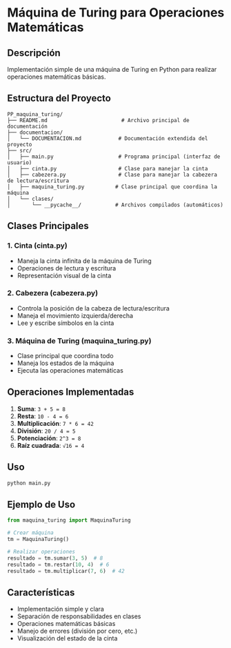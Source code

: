 # Máquina de Turing para Operaciones Matemáticas

## Descripción
Implementación simple de una máquina de Turing en Python para realizar operaciones matemáticas básicas.

## Estructura del Proyecto

```plaintext
PP_maquina_turing/
├── README.md                        # Archivo principal de documentación
├── documentacion/
│   └── DOCUMENTACION.md            # Documentación extendida del proyecto
├── src/
│   ├── main.py                     # Programa principal (interfaz de usuario)
│   ├── cinta.py                    # Clase para manejar la cinta
│   ├── cabezera.py                 # Clase para manejar la cabezera de lectura/escritura
│   ├── maquina_turing.py          # Clase principal que coordina la máquina
│   └── clases/
│       └── __pycache__/           # Archivos compilados (automáticos)
```

## Clases Principales

### 1. Cinta (cinta.py)
- Maneja la cinta infinita de la máquina de Turing
- Operaciones de lectura y escritura
- Representación visual de la cinta

### 2. Cabezera (cabezera.py)
- Controla la posición de la cabeza de lectura/escritura
- Maneja el movimiento izquierda/derecha
- Lee y escribe símbolos en la cinta

### 3. Máquina de Turing (maquina_turing.py)
- Clase principal que coordina todo
- Maneja los estados de la máquina
- Ejecuta las operaciones matemáticas

## Operaciones Implementadas

1. **Suma**: `3 + 5 = 8`
2. **Resta**: `10 - 4 = 6`
3. **Multiplicación**: `7 * 6 = 42`
4. **División**: `20 / 4 = 5`
5. **Potenciación**: `2^3 = 8`
6. **Raíz cuadrada**: `√16 = 4`

## Uso

```bash
python main.py
```

## Ejemplo de Uso

```python
from maquina_turing import MaquinaTuring

# Crear máquina
tm = MaquinaTuring()

# Realizar operaciones
resultado = tm.sumar(3, 5)  # 8
resultado = tm.restar(10, 4)  # 6
resultado = tm.multiplicar(7, 6)  # 42
```

## Características

- Implementación simple y clara
- Separación de responsabilidades en clases
- Operaciones matemáticas básicas
- Manejo de errores (división por cero, etc.)
- Visualización del estado de la cinta
